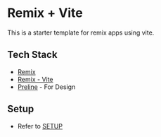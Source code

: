 # Remix + Vite

This is a starter template for remix apps using vite. 

## Tech Stack

- [Remix](https://remix.run/docs) 
- [Remix - Vite](https://remix.run/docs/en/main/future/vite) 
- [Preline](https://preline.co/) - For Design


## Setup

- Refer to [SETUP](/docs/SETUP.md)

